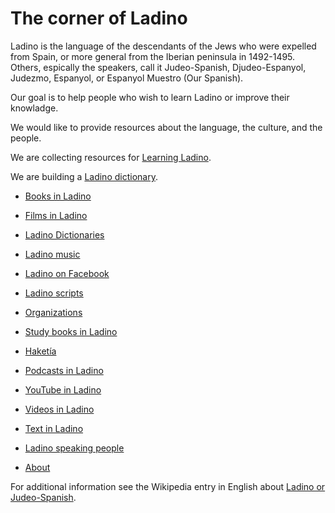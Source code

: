 # The corner of Ladino

Ladino is the language of the descendants of the Jews who were expelled from Spain, or more general from the Iberian peninsula in 1492-1495.
Others, espically the speakers, call it Judeo-Spanish, Djudeo-Espanyol, Judezmo, Espanyol, or Espanyol Muestro (Our Spanish).

Our goal is to help people who wish to learn Ladino or improve their knowladge.

We would like to provide resources about the language, the culture, and the people.

We are collecting resources for [Learning Ladino](learning-ladino).

We are building a [Ladino dictionary](/).

* [Books in Ladino](books-in-ladino)
* [Films in Ladino](films-in-ladino)
* [Ladino Dictionaries](ladino-dictionaries)
* [Ladino music](ladino-music)
* [Ladino on Facebook](ladino-on-facebook)
* [Ladino scripts](ladino-scripts)
* [Organizations](organizations)
* [Study books in Ladino](study-books-in-ladino)
* [Haketía](haketia)
* [Podcasts in Ladino](podcasts-in-ladino)
* [YouTube in Ladino](youtube-in-ladino)
* [Videos in Ladino](videos-in-ladino)
* [Text in Ladino](en/text-in-ladino)
* [Ladino speaking people](people)


* [About](about)


For additional information see the Wikipedia entry in English about [Ladino or Judeo-Spanish](https://en.wikipedia.org/wiki/Judaeo-Spanish).

